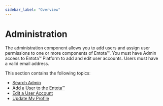 ```yaml
---
sidebar_label: "Overview"
---
```

# Administration

The administration component allows you to add users and assign user
permissions to one or more components of Entota™. You must have Admin
access to Entota™ Platform to add and edit user accounts. Users must
have a valid email address.

This section contains the following topics:

  - [Search Admin](Search%20Admin.md)
  - [Add a User to the Entota™](Add%20a%20User%20to%20Entota.md)
  - [Edit a User Account](Edit%20a%20User%20Account.md)
  - [Update My Profile](Update%20My%20Profile.md)
